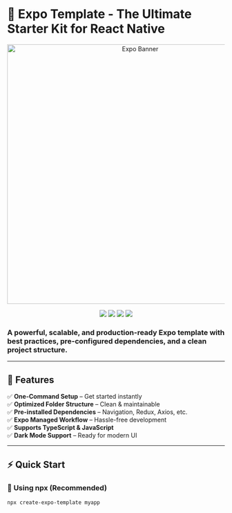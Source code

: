 # 🚀 Expo Template - The Ultimate Starter Kit for React Native  

<p align="center">
  <img src="https://raw.githubusercontent.com/expo/expo/main/.github/resources/banner.png" width="600" alt="Expo Banner">
</p>

<p align="center">
  <img src="https://img.shields.io/npm/v/expo-template?color=blue&label=Version&logo=npm&style=for-the-badge">
  <img src="https://img.shields.io/npm/dt/expo-template?color=brightgreen&label=Downloads&logo=npm&style=for-the-badge">
  <img src="https://img.shields.io/github/stars/siddharthnarela/expo-template?style=for-the-badge">
  <img src="https://img.shields.io/github/license/siddharthnarela/expo-template?style=for-the-badge">
</p>

### **A powerful, scalable, and production-ready Expo template with best practices, pre-configured dependencies, and a clean project structure.**

---

## 🚀 **Features**  

✅ **One-Command Setup** – Get started instantly  
✅ **Optimized Folder Structure** – Clean & maintainable  
✅ **Pre-installed Dependencies** – Navigation, Redux, Axios, etc.  
✅ **Expo Managed Workflow** – Hassle-free development  
✅ **Supports TypeScript & JavaScript**  
✅ **Dark Mode Support** – Ready for modern UI  

---

## ⚡ **Quick Start**  

### 📌 **Using npx (Recommended)**
```sh
npx create-expo-template myapp
